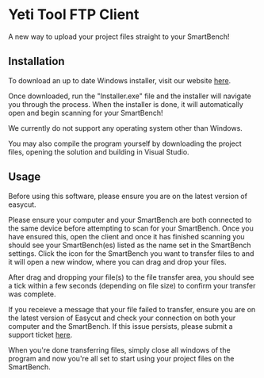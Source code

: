 # Yeti Tool FTP Client

A new way to upload your project files straight to your SmartBench!

## Installation

To download an up to date Windows installer, visit our website [here](https://www.yetitool.com/support/downloads).

Once downloaded, run the "Installer.exe" file and the installer will navigate you through the process. When the installer is done, it will automatically open and begin scanning for your SmartBench!

We currently do not support any operating system other than Windows.

You may also compile the program yourself by downloading the project files, opening the solution and building in Visual Studio.

## Usage

Before using this software, please ensure you are on the latest version of easycut.

Please ensure your computer and your SmartBench are both connected to the same device before attempting to scan for your SmartBench. Once you have ensured this, open the client and once it has finished scanning you should see your SmartBench(es) listed as the name set in the SmartBench settings. Click the icon for the SmartBench you want to transfer files to and it will open a new window, where you can drag and drop your files.

After drag and dropping your file(s) to the file transfer area, you should see a tick within a few seconds (depending on file size) to confirm your transfer was complete.

If you receieve a message that your file failed to transfer, ensure you are on the latest version of Easycut and check your connection on both your computer and the SmartBench. If this issue persists, please submit a support ticket [here](https://www.yetitool.com/support/submit-a-ticket).

When you're done transferring files, simply close all windows of the program and now you're all set to start using your project files on the SmartBench.
